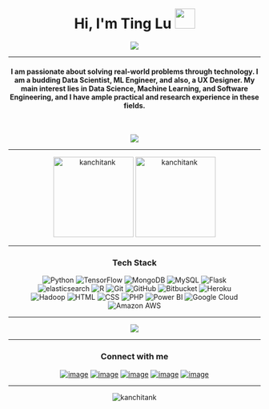 <h1 align="center">Hi, I'm Ting Lu <img src="https://media.giphy.com/media/hvRJCLFzcasrR4ia7z/giphy.gif" width="40"></h1>

<p align="center">
  <a href="https://git.io/typing-svg"><img src="https://readme-typing-svg.herokuapp.com?color=71a5fd&center=true&vCenter=true&width=500&lines=Research+Analyst+at+Healthcare;Budding+Healthcare+Data+Scientist;MS+Biostatistics+@+NYU;ML+%7C+AI+%7C+Database+%7C+Statistics"></a>
</p>

<hr/>
<h4 align="center">I am passionate about solving real-world problems through technology. I am a budding Data Scientist, ML Engineer, and also, a UX Designer. My main interest lies in Data Science, Machine Learning, and Software Engineering, and I have ample practical and research experience in these fields.</h4>
<br>
<p align="center"> 
  <a href="https://drive.google.com/file/d/1dtsoW3PEJaW_LAbsS1sruYz2VkjwVeug/view?usp=share_link"><img src="https://img.shields.io/badge/Resume-9775c2?style=for-the-badge"></a>
</p>
<hr/>
<p align="center">
  <img height= "160" src="https://github-readme-stats.vercel.app/api?username=kanchitank&theme=tokyonight&show_icons=true&include_all_commits=true" alt="kanchitank"/>
  <img height= "160" src="https://github-readme-streak-stats.herokuapp.com?user=kanchitank&theme=tokyonight&date_format=M%20j%5B%2C%20Y%5D" alt="kanchitank"/>
</p>
<hr/>
<h3 align="center">Tech Stack</h3>
<p align="center">
  <a>
    <img alt="Python" src="https://img.shields.io/badge/-Python-4B8BBE?style=for-the-badge&logo=python&logoColor=white">
  </a>
  <a>
    <img alt="TensorFlow" src="https://img.shields.io/badge/-TensorFlow-FF6F00?style=for-the-badge&logo=TensorFlow&logoColor=white">
  </a>
  <a>
    <img alt="MongoDB" src="https://img.shields.io/badge/-MongoDB-3FA037?style=for-the-badge&logo=MongoDB&logoColor=white">
  </a>
  <a>
    <img alt="MySQL" src="https://img.shields.io/badge/-MySQL-F29111?style=for-the-badge&logo=MySQL&logoColor=white">
  </a>
  <a>
    <img alt="Flask" src="https://img.shields.io/badge/-Flask-646464?style=for-the-badge&logo=Flask&logoColor=white">
  </a>
  <br> 
  <a>
    <img alt="elasticsearch" src="https://img.shields.io/badge/-elasticsearch-d7689d?style=for-the-badge&logo=elasticsearch&logoColor=white">
  </a>
  <a>
    <img alt="R" src="https://img.shields.io/badge/-R-276DC2?style=for-the-badge&logo=R&logoColor=white">
  </a>
  <a>
    <img alt="Git" src="https://img.shields.io/badge/-Git-F1502F?style=for-the-badge&logo=Git&logoColor=white">
  </a>
  <a>
    <img alt="GitHub" src="https://img.shields.io/badge/-GitHub-4f6578?style=for-the-badge&logo=GitHub&logoColor=white">
  </a>
  <a>
    <img alt="Bitbucket" src="https://img.shields.io/badge/-Bitbucket-0052CC?style=for-the-badge&logo=Bitbucket&logoColor=white">
  </a>
  <a>
    <img alt="Heroku" src="https://img.shields.io/badge/-Heroku-430098?style=for-the-badge&logo=Heroku&logoColor=white">
  </a>
  <br>
  <a>
    <img alt="Hadoop" src="https://img.shields.io/badge/-Hadoop-4285F4?style=for-the-badge&logo=Apache+Hadoop&logoColor=white">
  </a>
  <a>
    <img alt="HTML" src="https://img.shields.io/badge/-HTML-f06529?style=for-the-badge&logo=html5&logoColor=white">
  </a>
  <a>
    <img alt="CSS" src="https://img.shields.io/badge/-CSS-2965f1?style=for-the-badge&logo=CSS3&logoColor=white">
  </a>
  <a>
    <img alt="PHP" src="https://img.shields.io/badge/-PHP-777BB4?style=for-the-badge&logo=PHP&logoColor=white">
  </a>
  <a>
    <img alt="Power BI" src="https://img.shields.io/badge/-Power BI-F2C811?style=for-the-badge&logo=Power+BI&logoColor=white">
  </a>
  <a>
    <img alt="Google Cloud" src="https://img.shields.io/badge/-Google Cloud-4285F4?style=for-the-badge&logo=Google+Cloud&logoColor=white">
  </a>
  <a>
    <img alt="Amazon AWS" src="https://img.shields.io/badge/-Amazon AWS-FF9900?style=for-the-badge&logo=Amazon+AWS&logoColor=white">
  </a>
</p>
<hr/>
<p align="center">
  <a href="https://github.com/Candida18"><img src="https://activity-graph.herokuapp.com/graph?username=kanchitank&custom_title=Kanchi%20Tank's%20Contribution%20Graph&bg_color=1a1b27&color=70a4fc&line=be91f2&point=4c4c54"/></a>
</p>
<hr/>
<h3 align="center">Connect with me</h3>
<div align="center">
  
  [![image](https://img.shields.io/badge/LinkedIn-0A66C2?style=for-the-badge&logo=linkedin&logoColor=white)](https://www.linkedin.com/in/kanchitank)
  [![image](https://img.shields.io/badge/Gmail-EA4335?style=for-the-badge&logo=gmail&logoColor=white)](mailto:kanchi.tank@gmail.com)
  [![image](https://img.shields.io/badge/Medium-000000?style=for-the-badge&logo=Medium&logoColor=white)](https://medium.com/@kanchitank)
  [![image](https://img.shields.io/badge/Instagram-E4405F?style=for-the-badge&logo=Instagram&logoColor=white)](https://www.instagram.com/kanchitank)
  [![image](https://img.shields.io/badge/Twitter-1DA1F2?style=for-the-badge&logo=Twitter&logoColor=white)](https://twitter.com/TankKanchi)

</div>
<hr/>
<p align="center">
  <img src="https://komarev.com/ghpvc/?username=kanchitank&label=Profile%20views&color=blueviolet&style=for-the-badge" alt="kanchitank"/> 
</p>
